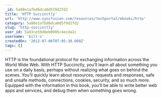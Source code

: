 ```yaml
---
_id: 5a88e1afbd6dca0d5f0d2fd2
title: 'HTTP Succinctly'
url: 'http://www.syncfusion.com/resources/techportal/ebooks/http'
category: 5a88e1afbd6dca0d5f0d2fd2
slug: 'http-succinctly'
user_id: 5a83ce59d6eb0005c4ecda2c
username: 'bill-s'
createdOn: '2012-07-06T07:05:38.000Z'
tags: []
---
```


HTTP is the foundational protocol for exchanging information across the World Wide Web. With HTTP Succinctly, you’ll learn all about something you use on a daily basis, perhaps without realizing what goes on behind the scenes. You’ll quickly learn about resources, requests and responses, safe and unsafe methods, connections, cookies, security, and so much more. Equipped with the information in this book, you’ll be able to write better web apps and services, and debug them when something goes wrong.

